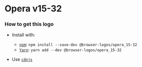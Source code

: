 # Opera v15-32

### How to get this logo

* Install with:

  * [`npm`](https://www.npmjs.com/): `npm install --save-dev @browser-logos/opera_15-32`
  * [`Yarn`](https://yarnpkg.com/): `yarn add --dev @browser-logos/opera_15-32`

* Use [`cdnjs`](https://cdnjs.com/libraries/browser-logos)
